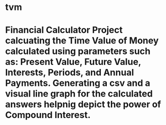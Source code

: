 # tvm
# Financial Calculator Project calcuating the Time Value of Money calculated using parameters such as: Present Value, Future Value, Interests, Periods, and Annual Payments. Generating a csv and a visual line graph for the calculated answers helpnig depict the power of Compound Interest. 
